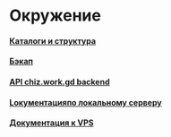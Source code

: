 # Окружение

#### [Каталоги и структура](docs.d/catalogs_structure.md)
#### [Бэкап](docs.d/backup.md)
#### [API chiz.work.gd backend](docs.d/chiz_backend_fastapi.md)
#### [Lокументацияпо локальному серверу](docs.d/local_server.md)
#### [Документация к VPS](docs.d/remote_server.md)